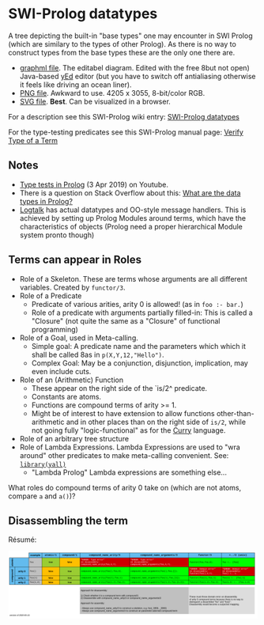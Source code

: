 # SWI-Prolog datatypes

A tree depicting the built-in "base types" one may encounter in SWI Prolog (which are 
similary to the types of other Prolog). As there is no way to construct types from the base types 
these are the only one there are.

- [graphml file](swi_prolog_types.graphml). The editabel diagram. Edited with the free 8but not open) Java-based
[yEd](https://www.yworks.com/products/yed) editor (but you have to switch off antialiasing otherwise it feels like driving
an ocean liner).
- [PNG file](swi_prolog_types.png). Awkward to use. 4205 x 3055, 8-bit/color RGB.
- [SVG file](swi_prolog_types.svg). **Best**. Can be visualized in a browser.

For a description see this SWI-Prolog wiki entry: [SWI-Prolog datatypes](https://eu.swi-prolog.org/datatypes.txt)

For the type-testing predicates see this SWI-Prolog manual page: [Verify Type of a Term](https://eu.swi-prolog.org/pldoc/man?section=typetest)

## Notes

- [Type tests in Prolog](https://www.youtube.com/watch?v=ZIv0G4b1xBQ) (3 Apr 2019) on Youtube.
- There is a question on Stack Overflow about this: [What are the data types in Prolog?](https://stackoverflow.com/questions/12038009/what-are-the-data-types-in-prolog)
- [Logtalk](https://logtalk.org/) has actual datatypes and OO-style message handlers. This is achieved by setting up Prolog Modules around terms, which have the characteristics of objects (Prolog need a proper hierarchical Module system pronto though)

## Terms can appear in Roles

- Role of a Skeleton. These are terms whose arguments are all different variables. Created by `functor/3`. 
- Role of a Predicate
  - Predicate of various arities, arity 0 is allowed! (as in `foo :- bar.`)
  - Role of a predicate with arguments partially filled-in: This is called a "Closure" (not quite the same as a "Closure" of functional programming)
- Role of a Goal, used in Meta-calling.
  - Simple goal: A predicate name and the parameters which which it shall be called 8as in `p(X,Y,12,"Hello")`. 
  - Complex Goal: May be a conjunction, disjunction, implication, may even include cuts.
- Role of an (Arithmetic) Function 
  - These appear on the right side of the `is/2^ predicate.
  - Constants are atoms.
  - Functions are compound terms of arity >= 1. 
  - Might be of interest to have extension to allow functions other-than-arithmetic and in other places than on the right side of `is/2`, while not going fully "logic-functional" as for the [Curry](https://en.wikipedia.org/wiki/Curry_%28programming_language%29) language.
- Role of an arbitrary tree structure
- Role of Lambda Expressions. Lambda Expressions are used to "wra around" other predicates to make meta-calling convenient. See: [`library(yall)`](https://www.swi-prolog.org/pldoc/man?section=yall)
   - "Lambda Prolog" Lambda expressions are something else...

What roles do compound terms of arity 0 take on (which are not atoms, compare `a` and `a()`)?

## Disassembling the term

Résumé:

![Disassembling Terms](disassembling_terms/disassembling_terms.png)

